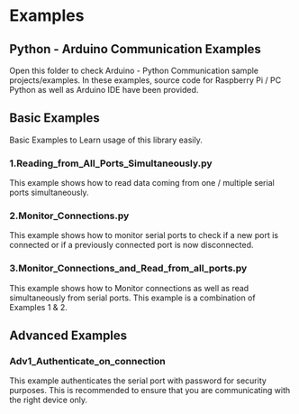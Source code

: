 # Examples

## Python - Arduino Communication Examples

Open this folder to check Arduino - Python Communication sample projects/examples. In these examples, source code for Raspberry Pi / PC Python as well as Arduino IDE have been provided.

## Basic Examples

Basic Examples to Learn usage of this library easily.

### 1.Reading_from_All_Ports_Simultaneously.py

This example shows how to read data coming from one / multiple serial ports simultaneously.

### 2.Monitor_Connections.py

This example shows how to monitor serial ports to check if a new port is connected or if a previously connected port is now disconnected.

### 3.Monitor_Connections_and_Read_from_all_ports.py

This example shows how to Monitor connections as well as read simultaneously from serial ports. This example is a combination of Examples 1 & 2.

## Advanced Examples

### Adv1_Authenticate_on_connection
This example authenticates the serial port with password for security purposes. This is recommended to ensure that you are communicating with the right device only.
